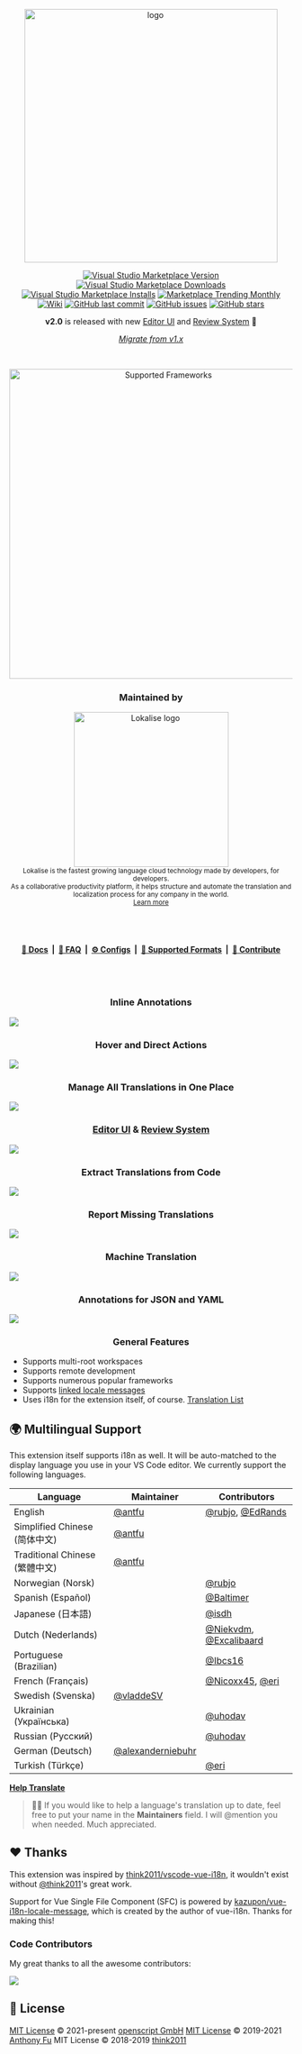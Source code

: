 <p align="center">
<img src="https://github.com/openscript-ch/i18n-ally-fork/blob/main/screenshots/full-logo-new.png?raw=true" alt="logo" width="450"/>
</p>

<p align="center">
<a href="https://marketplace.visualstudio.com/items?itemName=lokalise.i18n-ally" target="__blank"><img src="https://img.shields.io/visual-studio-marketplace/v/lokalise.i18n-ally.svg?color=blue&amp;label=VS%20Code%20Marketplace&logo=visual-studio-code" alt="Visual Studio Marketplace Version" /></a>
<a href="https://marketplace.visualstudio.com/items?itemName=lokalise.i18n-ally" target="__blank"><img src="https://img.shields.io/visual-studio-marketplace/d/lokalise.i18n-ally.svg?color=4bdbe3" alt="Visual Studio Marketplace Downloads" /></a>
<a href="https://marketplace.visualstudio.com/items?itemName=lokalise.i18n-ally" target="__blank"><img src="https://img.shields.io/visual-studio-marketplace/i/lokalise.i18n-ally.svg?color=63ba83" alt="Visual Studio Marketplace Installs" /></a>
<a href="https://marketplace.visualstudio.com/items?itemName=lokalise.i18n-ally" target="__blank"><img src="https://vsmarketplacebadge.apphb.com/trending-monthly/lokalise.i18n-ally.svg?color=a1b858" alt="Marketplace Trending Monthly" /></a>
<br/>
<a href="https://github.com/openscript-ch/i18n-ally-fork/wiki" target="__blank"><img alt="Wiki" src="https://img.shields.io/static/v1?label=docs&message=wiki&color=e3897b"></a>
<a href="https://github.com/openscript-ch/i18n-ally-fork" target="__blank"><img src="https://img.shields.io/github/last-commit/lokalise/i18n-ally.svg?color=c977be" alt="GitHub last commit" /></a>
<a href="https://github.com/openscript-ch/i18n-ally-fork/issues" target="__blank"><img src="https://img.shields.io/github/issues/lokalise/i18n-ally.svg?color=a38eed" alt="GitHub issues" /></a>
<a href="https://github.com/openscript-ch/i18n-ally-fork" target="__blank"><img alt="GitHub stars" src="https://img.shields.io/github/stars/lokalise/i18n-ally?style=social"></a>
</p>

<p align='center'>
<b>v2.0</b> is released with new <a href='https://github.com/openscript-ch/i18n-ally-fork/wiki/Editor-UI'>Editor UI</a> and <a href='https://github.com/openscript-ch/i18n-ally-fork/wiki/Review-&-Collaboration-System'>Review System</a> 🎉
</p>

<p align='center'><i>
<a href="https://github.com/openscript-ch/i18n-ally-fork/wiki/Migration-v1.x">Migrate from v1.x</a>
</i></p>
<br>

<p align="center">
<a href='https://github.com/openscript-ch/i18n-ally-fork/wiki/Supported-Frameworks' target="__blank">
<img src="https://github.com/openscript-ch/i18n-ally-fork/blob/screenshots/supported-frameworks.png?raw=true" alt="Supported Frameworks" width="550"/>
</a>
</p>

<h3 align="center">Maintained by</h3>
<p align="center">
<a title="Lokalise: accelerate localization from code to delivery" href="https://lokalise.com/?utm_source=vscmarket&amp;utm_campaign=i18nally&amp;utm_medium=banner"><img src="https://github.com/openscript-ch/i18n-ally-fork/raw/screenshots/lokalise-logo.png?raw=true" alt="Lokalise logo" width="275px"></a><br>
<sup>Lokalise is the fastest growing language cloud technology made by developers, for developers.<br>
As a collaborative productivity platform, it helps structure and automate the translation and localization process for any company in the world.<br>
<a title="Lokalise: accelerate localization from code to delivery" href="https://lokalise.com/?utm_source=vscmarket&amp;utm_campaign=i18nally&amp;utm_medium=banner">Learn more</a></sup>
</p>

<br>

<br>

<h4 align="center">
<a href="https://github.com/openscript-ch/i18n-ally-fork/wiki">📖 Docs</a>
&nbsp;|&nbsp;
<a href="https://github.com/openscript-ch/i18n-ally-fork/wiki/FAQ">💭 FAQ</a>
&nbsp;|&nbsp;
<a href="https://github.com/openscript-ch/i18n-ally-fork/wiki/Configurations">⚙️ Configs</a>
&nbsp;|&nbsp;
<a href="https://github.com/openscript-ch/i18n-ally-fork/wiki/Locale-Formats#supported-locale-formats">📜 Supported Formats</a>
&nbsp;|&nbsp;
<a href="https://github.com/openscript-ch/i18n-ally-fork/wiki/Contribute">🧱 Contribute</a>
</h4>

<br>
<br>

<h3 align='center'>Inline Annotations</h3>

![](https://github.com/openscript-ch/i18n-ally-fork/blob/screenshots/annotation-animated.gif?raw=true)

<h3 align='center'>Hover and Direct Actions</h3>

![](https://github.com/openscript-ch/i18n-ally-fork/blob/screenshots/hover.png?raw=true)

<h3 align='center'>Manage All Translations in One Place</h3>

![](https://github.com/openscript-ch/i18n-ally-fork/blob/screenshots/review-sidebar.png?raw=true)

<h3 align='center'><a href='https://github.com/openscript-ch/i18n-ally-fork/wiki/Editor-UI'>Editor UI</a> & <a href='https://github.com/openscript-ch/i18n-ally-fork/wiki/Review-&-Collaboration-System'>Review System</a></h3>

![](https://github.com/openscript-ch/i18n-ally-fork/blob/screenshots/review-editor.png?raw=true)

<h3 align='center'>Extract Translations from Code</h3>

![](https://github.com/openscript-ch/i18n-ally-fork/blob/screenshots/extract.png?raw=true)

<h3 align='center'>Report Missing Translations</h3>

![](https://github.com/openscript-ch/i18n-ally-fork/blob/screenshots/problems.png?raw=true)

<h3 align='center'>Machine Translation</h3>

![](https://github.com/openscript-ch/i18n-ally-fork/blob/screenshots/quick-actions.png?raw=true)

<h3 align='center'>Annotations for JSON and YAML</h3>

![](https://github.com/openscript-ch/i18n-ally-fork/blob/screenshots/annotation-locale.png?raw=true)

<h3 align="center">General Features</h3>

- Supports multi-root workspaces
- Supports remote development
- Supports numerous popular frameworks
- Supports [linked locale messages](https://kazupon.github.io/vue-i18n/guide/messages.html#linked-locale-messages)
- Uses i18n for the extension itself, of course. [Translation List](https://github.com/openscript-ch/i18n-ally-fork#-multilingual-support)


## 🌍 Multilingual Support

This extension itself supports i18n as well. It will be auto-matched to the display language you use in your VS Code editor. We currently support the following languages.

| Language | Maintainer | Contributors |
| --- | --- | --- |
| English    | [@antfu](https://github.com/antfu)          | [@rubjo](https://github.com/rubjo), [@EdRands](https://github.com/EdRands) |
| Simplified Chinese (简体中文)  | [@antfu](https://github.com/antfu)           |       |
| Traditional Chinese (繁體中文)  | [@antfu](https://github.com/antfu)           |       |
| Norwegian (Norsk)  |  | [@rubjo](https://github.com/rubjo)       |
| Spanish (Español) |  | [@Baltimer](https://github.com/Baltimer) |
| Japanese (日本語) |  | [@isdh](https://github.com/isdh) |
| Dutch (Nederlands) |  | [@Niekvdm](https://github.com/Niekvdm), [@Excalibaard](https://github.com/Excalibaard) |
| Portuguese (Brazilian)  |  | [@Ibcs16](https://github.com/Ibcs16) |
| French (Français) |  | [@Nicoxx45](https://github.com/Nicoxx45), [@eri](https://github.com/eri) |
| Swedish (Svenska) | [@vladdeSV](https://github.com/vladdeSV) |  |
| Ukrainian (Українська) |  | [@uhodav](https://github.com/uhodav) |
| Russian (Русский) |  | [@uhodav](https://github.com/uhodav) |
| German (Deutsch) | [@alexanderniebuhr](https://github.com/alexanderniebuhr) | |
| Turkish (Türkçe) |  | [@eri](https://github.com/eri) |

[**Help Translate**](https://github.com/openscript-ch/i18n-ally-fork/wiki/Contribute#working-on-translations)

> 👨‍💻 If you would like to help a language's translation up to date, feel free to put your name in the **Maintainers** field. I will @mention you when needed. Much appreciated.

## ❤️ Thanks

This extension was inspired by [think2011/vscode-vue-i18n](https://github.com/think2011/vscode-vue-i18n), it wouldn't exist without [@think2011](https://github.com/think2011)'s great work.

Support for Vue Single File Component (SFC) is powered by [kazupon/vue-i18n-locale-message](https://github.com/kazupon/vue-i18n-locale-message), which is created by the author of vue-i18n. Thanks for making this!


### Code Contributors

My great thanks to all the awesome contributors:

<a href="https://github.com/openscript-ch/i18n-ally-fork/graphs/contributors"><img src="https://opencollective.com/i18n-ally/contributors.svg?width=890"/></a>

## 📄 License

[MIT License](https://github.com/openscript-ch/i18n-ally-fork/blob/master/LICENSE) © 2021-present [openscript GmbH](https://github.com/openscript-ch)
[MIT License](https://github.com/lokalise/i18n-ally/blob/master/LICENSE) © 2019-2021 [Anthony Fu](https://github.com/antfu)
MIT License © 2018-2019 [think2011](https://github.com/think2011)
